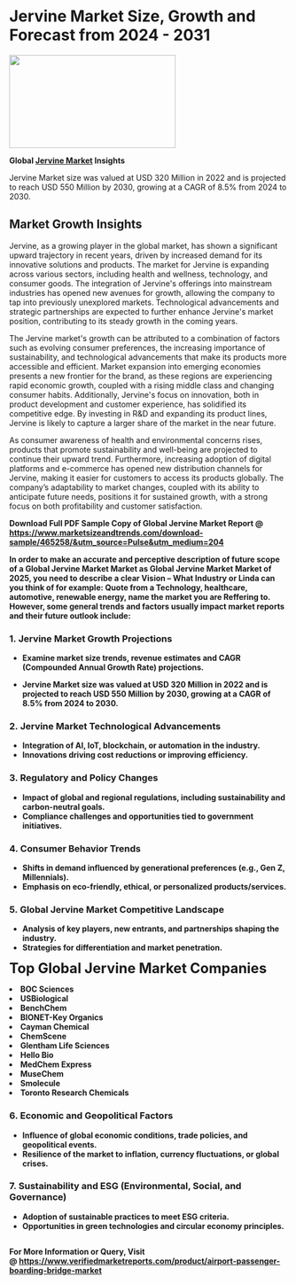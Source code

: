 <H1>Jervine Market Size, Growth and Forecast from 2024 - 2031</H1><img class="aligncenter size-medium wp-image-584254" src="https://thirdeyenews.in/wp-content/uploads/2024/09/Global-Market-Research-300x168.jpeg" alt="" width="300" height="168" /><p><strong>Global&nbsp;<a href="https://www.marketsizeandtrends.com/download-sample/465258/&amp;utm_source=Pulse&amp;utm_medium=204">Jervine Market</a> Insights</strong></p><p>Jervine Market size was valued at USD 320 Million in 2022 and is projected to reach USD 550 Million by 2030, growing at a CAGR of 8.5% from 2024 to 2030.</p><p><h2>Market Growth Insights</h2> <p>Jervine, as a growing player in the global market, has shown a significant upward trajectory in recent years, driven by increased demand for its innovative solutions and products. The market for Jervine is expanding across various sectors, including health and wellness, technology, and consumer goods. The integration of Jervine's offerings into mainstream industries has opened new avenues for growth, allowing the company to tap into previously unexplored markets. Technological advancements and strategic partnerships are expected to further enhance Jervine's market position, contributing to its steady growth in the coming years.</p> <p><strong></strong></p> <p>The Jervine market's growth can be attributed to a combination of factors such as evolving consumer preferences, the increasing importance of sustainability, and technological advancements that make its products more accessible and efficient. Market expansion into emerging economies presents a new frontier for the brand, as these regions are experiencing rapid economic growth, coupled with a rising middle class and changing consumer habits. Additionally, Jervine's focus on innovation, both in product development and customer experience, has solidified its competitive edge. By investing in R&D and expanding its product lines, Jervine is likely to capture a larger share of the market in the near future.</p> <p>As consumer awareness of health and environmental concerns rises, products that promote sustainability and well-being are projected to continue their upward trend. Furthermore, increasing adoption of digital platforms and e-commerce has opened new distribution channels for Jervine, making it easier for customers to access its products globally. The company’s adaptability to market changes, coupled with its ability to anticipate future needs, positions it for sustained growth, with a strong focus on both profitability and customer satisfaction.</p> <p><strong></p><p><span class=""><strong>Download Full PDF Sample Copy of Global Jervine Market Report</strong> @ <a href="https://www.marketsizeandtrends.com/download-sample/465258/&amp;utm_source=Pulse&amp;utm_medium=204" target="_blank">https://www.marketsizeandtrends.com/download-sample/465258/&amp;utm_source=Pulse&amp;utm_medium=204</a></span></p><p>In order to make an accurate and perceptive description of future scope of a Global&nbsp;Jervine Market Market as Global&nbsp;Jervine Market Market of 2025, you need to describe a clear Vision &ndash; What Industry or Linda can you think of for example: Quote from a Technology, healthcare, automotive, renewable energy, name the market you are Reffering to. However, some general trends and factors usually impact market reports and their future outlook include:</p><h3>1.&nbsp;<strong>Jervine Market Growth Projections</strong></h3><ul><li>Examine market size trends, revenue estimates and CAGR (Compounded Annual Growth Rate) projections.</li><li><p>Jervine Market size was valued at USD 320 Million in 2022 and is projected to reach USD 550 Million by 2030, growing at a CAGR of 8.5% from 2024 to 2030.</p></li></ul><h3>2.&nbsp;<strong>Jervine Market Technological Advancements</strong></h3><ul><li>Integration of AI, IoT, blockchain, or automation in the industry.</li><li>Innovations driving cost reductions or improving efficiency.</li></ul><h3>3.&nbsp;<strong>Regulatory and Policy Changes</strong></h3><ul><li>Impact of global and regional regulations, including sustainability and carbon-neutral goals.</li><li>Compliance challenges and opportunities tied to government initiatives.</li></ul><h3>4.&nbsp;<strong>Consumer Behavior Trends</strong></h3><ul><li>Shifts in demand influenced by generational preferences (e.g., Gen Z, Millennials).</li><li>Emphasis on eco-friendly, ethical, or personalized products/services.</li></ul><h3>5.&nbsp;<strong>Global Jervine Market Competitive Landscape</strong></h3><ul><li>Analysis of key players, new entrants, and partnerships shaping the industry.</li><li>Strategies for differentiation and market penetration.</li></ul><p data-pm-slice="1 1 []"><span style="color: inherit; font-family: inherit; font-size: 25px;">Top Global Jervine Market Companies</span></p><div class="" data-test-id=""><p><li>BOC Sciences</li><li> USBiological</li><li> BenchChem</li><li> BIONET-Key Organics</li><li> Cayman Chemical</li><li> ChemScene</li><li> Glentham Life Sciences</li><li> Hello Bio</li><li> MedChem Express</li><li> MuseChem</li><li> Smolecule</li><li> Toronto Research Chemicals</li></p></div><h3>6.&nbsp;<strong>Economic and Geopolitical Factors</strong></h3><ul><li>Influence of global economic conditions, trade policies, and geopolitical events.</li><li>Resilience of the market to inflation, currency fluctuations, or global crises.</li></ul><h3>7.&nbsp;<strong>Sustainability and ESG (Environmental, Social, and Governance)</strong></h3><ul><li>Adoption of sustainable practices to meet ESG criteria.</li><li>Opportunities in green technologies and circular economy principles.</li></ul><h2><strong style="font-size: 14px;">For More Information or Query, Visit @&nbsp;</strong><a style="background-color: #ffffff; font-size: 14px;" href="https://www.marketsizeandtrends.com/report/jervine-market/" target="_blank">https://www.verifiedmarketreports.com/product/airport-passenger-boarding-bridge-market</a></h2>
